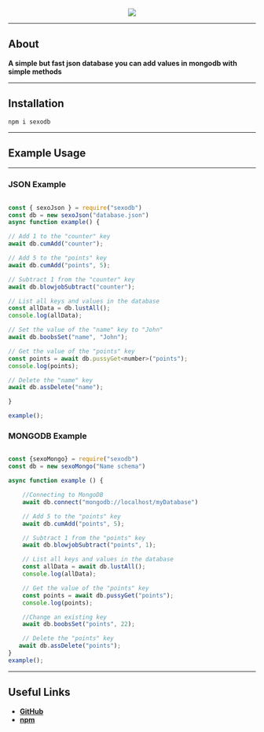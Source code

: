 <div align="center">
<br>

<p>
<img src="https://cdn.discordapp.com/attachments/1068185670574690419/1087415052526682132/logo_preta1.png">
</p>
</div>

---

## **About**
**A simple but fast json database you can add values ​​in mongodb with simple methods**

---

## **Installation**

```sh-session
npm i sexodb
```

---

## **Example Usage**

---

### **JSON Example**

```js

const { sexoJson } = require("sexodb")
const db = new sexoJson("database.json")
async function example() {

// Add 1 to the "counter" key
await db.cumAdd("counter");

// Add 5 to the "points" key
await db.cumAdd("points", 5);

// Subtract 1 from the "counter" key
await db.blowjobSubtract("counter");

// List all keys and values in the database
const allData = db.lustAll();
console.log(allData);

// Set the value of the "name" key to "John"
await db.boobsSet("name", "John");

// Get the value of the "points" key
const points = await db.pussyGet<number>("points");
console.log(points);

// Delete the "name" key
await db.assDelete("name");

}

example();
```

### **MONGODB Example**

```js

const {sexoMongo} = require("sexodb")
const db = new sexoMongo("Name schema")

async function example () {

    //Connecting to MongoDB
    await db.connect("mongodb://localhost/myDatabase")

    // Add 5 to the "points" key
    await db.cumAdd("points", 5);

    // Subtract 1 from the "points" key
    await db.blowjobSubtract("points", 1);

    // List all keys and values in the database
    const allData = await db.lustAll();
    console.log(allData);

    // Get the value of the "points" key
    const points = await db.pussyGet("points");
    console.log(points);

    //Change an existing key
    await db.boobsSet("points", 22);

    // Delete the "points" key
   await db.assDelete("points");
}
example();
```

---

## **Useful Links**

- [**GitHub**](https://github.com/Gandalf51/SexoDb)
- [**npm**](https://www.npmjs.com/package/sexodb)